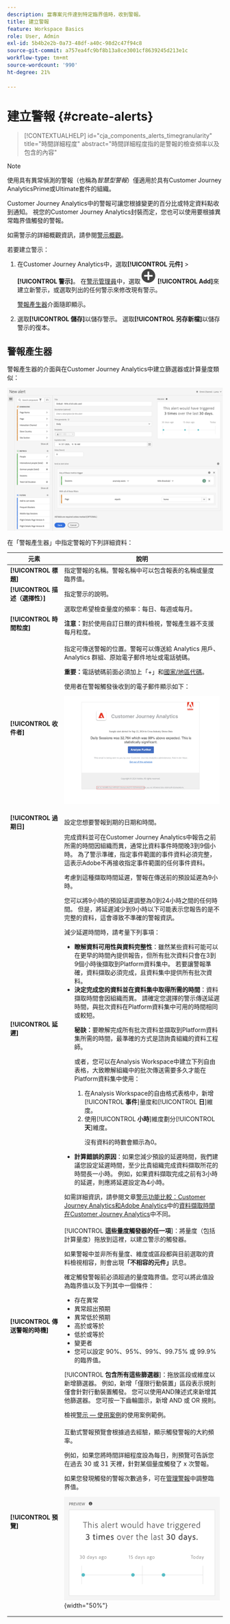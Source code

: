 ```yaml
---
description: 當專案元件達到特定臨界值時，收到警報。
title: 建立警報
feature: Workspace Basics
role: User, Admin
exl-id: 5b4b2e2b-0a73-48df-a40c-98d2c47f94c8
source-git-commit: a757ea4fc9bf8b13a8ce3001cf8639245d213e1c
workflow-type: tm+mt
source-wordcount: '990'
ht-degree: 21%

---
```


# 建立警報 {#create-alerts}

<!-- markdownlint-disable MD034 -->

>[!CONTEXTUALHELP]
>id="cja_components_alerts_timegranularity"
>title="時間詳細程度"
>abstract="時間詳細程度指的是警報的檢查頻率以及包含的內容"

<!-- markdownlint-enable MD034 -->


>[!NOTE]
>
>使用具有異常偵測的警報（也稱為&#x200B;_智慧型警報_）僅適用於具有Customer Journey AnalyticsPrime或Ultimate套件的組織。

Customer Journey Analytics中的警報可讓您根據變更的百分比或特定資料點收到通知。 視您的Customer Journey Analytics封裝而定，您也可以使用要根據異常臨界值觸發的警報。

如需警示的詳細概觀資訊，請參閱[警示概觀](/help/components/c-intelligent-alerts/intelligent-alerts.md)。

若要建立警示：

1. 在Customer Journey Analytics<!-- add this back in after the other methods are available like in AA and make a bulleted list: "You can access the alert builder in any of the following ways:" -->中，選取&#x200B;**[!UICONTROL 元件]** > **[!UICONTROL 警示]**。 在[警示管理員](alert-manager.md)中，選取![AddCircle](/help/assets/icons/AddCircle.svg) **[!UICONTROL Add]**&#x200B;來建立新警示，或選取列出的任何警示來修改現有警示。

   [警報產生器](#alert-builder)介面隨即顯示。

1. 選取&#x200B;**[!UICONTROL 儲存]**&#x200B;以儲存警示。 選取&#x200B;**[!UICONTROL 另存新檔]**&#x200B;以儲存警示的復本。


## 警報產生器

警報產生器的介面與在Customer Journey Analytics中建立篩選器或計算量度類似：

![](assets/alert-builder.png)

在「警報產生器」中指定警報的下列詳細資料：

| 元素 | 說明 |
|---------|----------|
| **[!UICONTROL 標題]** | 指定警報的名稱。警報名稱中可以包含報表的名稱或量度臨界值。 |
| **[!UICONTROL 描述（選擇性）]** | 指定警示的說明。 |
| **[!UICONTROL 時間粒度]** | 選取您希望檢查量度的頻率：每日、每週或每月。<p><b>注意：</b>對於使用自訂日曆的資料檢視，警報產生器不支援每月粒度。<!--true?--></p> |
| **[!UICONTROL 收件者]** | 指定可傳送警報的位置。警報可以傳送給 Analytics 用戶、Analytics 群組、原始電子郵件地址或電話號碼。<p><b>重要：</b>電話號碼前面必須加上「+」和[國家/地區代碼](https://countrycode.org/)。</p><p>使用者在警報觸發後收到的電子郵件顯示如下：</p><p>![警示電子郵件](assets/alerts-email.PNG)</p> |
| **[!UICONTROL 過期日]** | 設定您想要警報到期的日期和時間。 |
| **[!UICONTROL 延遲]** | 完成資料並可在Customer Journey Analytics中報告之前所需的時間因組織而異，通常比資料事件時間晚3到9個小時。 為了警示準確，指定事件範圍的事件資料必須完整，這表示Adobe不再接收指定事件範圍的任何事件資料。<p>考慮到這種擷取時間延遲，警報在傳送前的預設延遲為9小時。</p><p>您可以將9小時的預設延遲調整為0到24小時之間的任何時間。 但是，將延遲減少到9小時以下可能表示您報告的是不完整的資料，這會導致不準確的警報資訊。</p><p>減少延遲時間時，請考量下列事項：</p><ul><li>**瞭解資料可用性與資料完整性**：雖然某些資料可能可以在更早的時間內提供報告，但所有批次資料只會在3到9個小時後擷取到Platform資料集中。 若要讓警報準確，資料擷取必須完成，且資料集中提供所有批次資料。</li><li>**決定完成您的資料並在資料集中取得所需的時間**：資料擷取時間會因組織而異。 請確定您選擇的警示傳送延遲時間，與批次資料在Platform資料集<!--add link? -->中可用的時間相同或較短。</li><p>**秘訣：**&#x200B;要瞭解完成所有批次資料並擷取到Platform資料集所需的時間，最準確的方式是諮詢貴組織的資料工程師。</p><p>或者，您可以在Analysis Workspace中建立下列自由表格，大致瞭解組織中的批次傳送需要多久才能在Platform資料集中使用：</p><ol><li>在Analysis Workspace的自由格式表格中，新增&#x200B;[!UICONTROL **事件**]&#x200B;量度和&#x200B;[!UICONTROL **日**]&#x200B;維度。</li><li>使用&#x200B;[!UICONTROL **小時**]&#x200B;維度劃分&#x200B;[!UICONTROL **天**]&#x200B;維度。<p>沒有資料的時數會顯示為0。</p></li></ol><li>**計算錯誤的原因**：如果您減少預設的延遲時間，我們建議您設定延遲時間，至少比貴組織完成資料擷取所花的時間長一小時。 例如，如果資料擷取完成之前有3小時的延遲，則應將延遲設定為4小時。</li></ul><p>如需詳細資訊，請參閱文章[警示功能比較：Customer Journey Analytics和Adobe Analytics](/help/components/c-intelligent-alerts/alerts-feature-comparison.md)中的[資料擷取時間在Customer Journey Analytics](/help/components/c-intelligent-alerts/alerts-feature-comparison.md#data-ingestion-times-vary-in-customer-journey-analytics)中不同。 |
| **[!UICONTROL 傳送警報的時機]** | [!UICONTROL **這些量度觸發器的任一項**]：將量度（包括計算量度）拖放到這裡，以建立警示的觸發器。<p>如果警報中並非所有量度、維度或區段都與目前選取的資料檢視相容，則會出現&#x200B;**「不相容的元件」**&#x200B;訊息。</p><p>確定觸發警報前必須超過的量度臨界值。您可以將此值設為臨界值以及下列其中一個條件：</p><ul><li>存在異常</li><li>異常超出預期</li><li>異常低於預期</li><li>高於或等於</li><li>低於或等於</li><li>變更者</li><li>您可以設定 90%、95%、99%、99.75% 或 99.9% 的臨界值。</li></ul><p>[!UICONTROL **包含所有這些篩選器**]：拖放區段或維度以新增篩選器。 例如，新增「僅限行動裝置」區段表示規則僅會針對行動裝置觸發。 您可以使用AND陳述式來新增其他篩選器。 您可按一下齒輪圖示，新增 AND 或 OR 規則。</p><p>檢視[警示 — 使用案例](/help/components/c-intelligent-alerts/alerts-use-cases.md)的使用案例範例。</p> |
| **[!UICONTROL 預覽]** | 互動式警報預覽會根據過去經驗，顯示觸發警報的大約頻率。<p>例如，如果您將時間詳細程度設為每日，則預覽可告訴您在過去 30 或 31 天裡，針對某個量度觸發了 x 次警報。</p><p>如果您發現觸發的警報次數過多，可在[管理警報](/help/components/c-intelligent-alerts/alert-manager.md)中調整臨界值。</p><p>![](assets/alert-preview.png){width="50%"}</p> |
